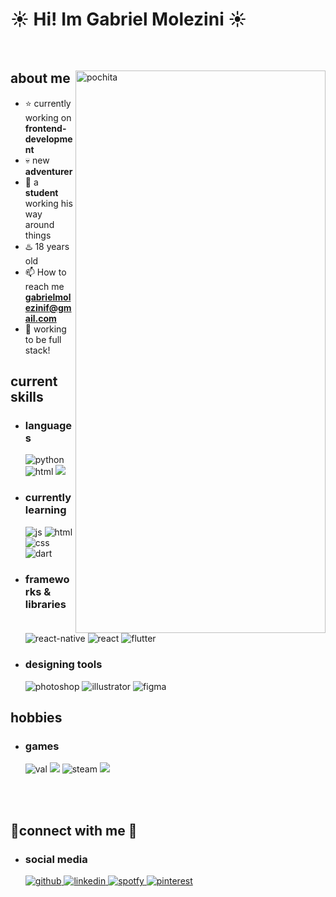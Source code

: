 <h1>  ☀️ Hi! Im Gabriel Molezini ☀️  </h2>

</br>

<div>

<img align="right" width="400" height="900" alt="pochita" src="https://i.imgur.com/Jnv9cz4.jpeg"/>

<h2>  about me </h2>
  
- ⭐ currently working on **frontend-development**
- 💀 new **adventurer**
- 👾 a **student** working his way around things
- ♨️ 18 years old
- 📫 How to reach me **gabrielmolezinif@gmail.com**
- 🚀 working to be full stack!
  
<h2>  current skills  </h2>
  
- <h3> languages </h3>
  <img src = "https://img.shields.io/badge/Python-14354C?style=for-the-badge&logo=python&logoColor=white" alt = "python" />
  <img src = "https://img.shields.io/badge/C%23-239120?style=for-the-badge&logo=c-sharp&logoColor=white" alt = "html" />
  <img src = "https://img.shields.io/badge/Java-ED8B00?style=for-the-badge&logo=java&logoColor=white" />
  
- <h3> currently learning </h3>
  <img src = "https://img.shields.io/badge/JavaScript-323330?style=for-the-badge&logo=javascript&logoColor=F7DF1E" alt = "js" />
  <img src = "https://img.shields.io/badge/HTML5-E34F26?style=for-the-badge&logo=html5&logoColor=white" alt = "html" />
  <img src = "https://img.shields.io/badge/CSS3-1572B6?style=for-the-badge&logo=css3&logoColor=white" alt = "css" />
  <img src = "https://img.shields.io/badge/Dart-0175C2?style=for-the-badge&logo=dart&logoColor=white" alt = "dart" />
  
- <h3> frameworks & libraries </h3>
  <img src = "https://img.shields.io/badge/react_native-%2320232a.svg?style=for-the-badge&logo=react&logoColor=%2361DAFB" alt = "react-native" />
  <img src = "https://img.shields.io/badge/React-20232A?style=for-the-badge&logo=react&logoColor=61DAFB" alt = "react" />
  <img src = "https://img.shields.io/badge/Flutter-02569B?style=for-the-badge&logo=flutter&logoColor=white" alt = "flutter" />
  
- <h3> designing tools </h3>
  <img src = "https://img.shields.io/badge/adobe%20photoshop-%2331A8FF.svg?style=for-the-badge&logo=adobe%20photoshop&logoColor=white" alt = "photoshop" />
  <img src = "https://img.shields.io/badge/adobe%20illustrator-%23FF9A00.svg?style=for-the-badge&logo=adobe%20illustrator&logoColor=white" alt = "illustrator" />
  <img src = "https://img.shields.io/badge/figma-%23F24E1E.svg?style=for-the-badge&logo=figma&logoColor=white" alt = "figma" />

<h2>  hobbies  </h2>
  
- <h3> games </h3>
  <img src = "https://img.shields.io/badge/Valorant-fa4454?style=for-the-badge&logo=valorant&logoColor=white" alt = "val" />
  <img src = "https://img.shields.io/badge/Itch.io-FA5C5C?style=for-the-badge&logo=itchdotio&logoColor=white" />
  <img src = "https://img.shields.io/badge/Steam-000000?style=for-the-badge&logo=steam&logoColor=white" alt = "steam" />
  
  <img src = "https://img.shields.io/badge/Battle.net-000?style=for-the-badge&logo=battle.net&logoColor=148EFF" />

  
</br></br>

<h2> 🔌connect with me 🔌 </h2>
  
- <h3> social media </h3>
  <a href="https://github.com/Molezinif" target="_blank">
    <img src=https://img.shields.io/badge/github-%2324292e.svg?&style=for-the-badge&logo=github&logoColor=white alt=github style="margin-bottom: 5px;" />
    </a>
    <a href="https://www.linkedin.com/in/gabriel-programmer/" target="_blank">
    <img src=https://img.shields.io/badge/linkedin-%231E77B5.svg?&style=for-the-badge&logo=linkedin&logoColor=white alt=linkedin style="margin-bottom: 5px;" />
    </a>
    <a href="https://open.spotify.com/user/ck8o1p0igjx8qx6ttjg826re8?si=269d1c434ddf42a1" target="_blank">
    <img src=https://img.shields.io/badge/Spotify-1ED760?&style=for-the-badge&logo=spotify&logoColor=white alt=spotfy style="margin-bottom: 5px;" />
    </a>
    
    <a href="https://br.pinterest.com/gabriel_molezini/" target="_blank">
    <img src=https://img.shields.io/badge/Pinterest-%23E60023.svg?&style=for-the-badge&logo=Pinterest&logoColor=white alt=pinterest style="margin-bottom: 5px;" />
    </a>
    

</br></br>





</div>

